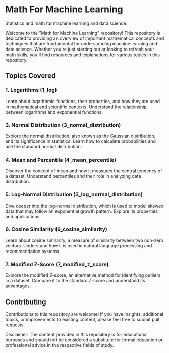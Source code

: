 # Math For Machine Learning
Statistics and math for machine learning and data science.

Welcome to the "Math for Machine Learning" repository! This repository is dedicated to providing an overview of important mathematical concepts and techniques that are fundamental for understanding machine learning and data science. Whether you're just starting out or looking to refresh your math skills, you'll find resources and explanations for various topics in this repository.

## Topics Covered

### 1. Logarithms (1_log)

Learn about logarithmic functions, their properties, and how they are used in mathematical and scientific contexts. Understand the relationship between logarithms and exponential functions.

### 3. Normal Distribution (3_normal_distribution)

Explore the normal distribution, also known as the Gaussian distribution, and its significance in statistics. Learn how to calculate probabilities and use the standard normal distribution.

### 4. Mean and Percentile (4_mean_percentile)

Discover the concept of mean and how it measures the central tendency of a dataset. Understand percentiles and their role in analyzing data distribution.

### 5. Log-Normal Distribution (5_log_normal_distribution)

Dive deeper into the log-normal distribution, which is used to model skewed data that may follow an exponential growth pattern. Explore its properties and applications.

### 6. Cosine Similarity (6_cosine_similarity)

Learn about cosine similarity, a measure of similarity between two non-zero vectors. Understand how it is used in natural language processing and recommendation systems.

### 7. Modified Z-Score (7_modified_z_score)

Explore the modified Z-score, an alternative method for identifying outliers in a dataset. Compare it to the standard Z-score and understand its advantages.

## Contributing

Contributions to this repository are welcome! If you have insights, additional topics, or improvements to existing content, please feel free to submit pull requests.


Disclaimer: The content provided in this repository is for educational purposes and should not be considered a substitute for formal education or professional advice in the respective fields of study.

